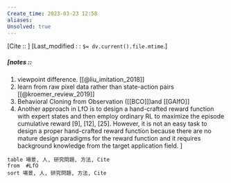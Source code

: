 ```yaml
---
Create_time: 2023-03-23 12:58
aliases: 
Unsolved: true
---
```

[Cite ::  ]
[Last_modified : : `$= dv.current().file.mtime`.]
##### [notes ::  
1. viewpoint difference. [[@liu_imitation_2018]]
2. learn from raw pixel data rather than state-action pairs [[@kroemer_review_2019]]
3. Behavioral Cloning from Observation ([[BCO]])and [[GAIfO]]
4. Another approach in LfO is to design a hand-crafted reward function with expert states and then employ ordinary RL to maximize the episode cumulative reward [9], [12], [25]. However, it is not an easy task to design a proper hand-crafted reward function because there are no mature design paradigms for the reward function and it requires background knowledge from the target application field.
]

```dataview
table 場景, 人, 研究問題, 方法, Cite
from  #LfO
sort 場景, 人, 研究問題, 方法, Cite

```
